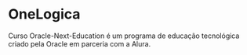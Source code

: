# OneLogica
Curso Oracle-Next-Education
é um programa de educação tecnológica criado pela Oracle em parceria com a Alura.

